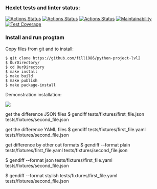 ### Hexlet tests and linter status:
[![Actions Status](https://github.com/fill1986/python-project-lvl2/workflows/hexlet-check/badge.svg)](https://github.com/fill1986/python-project-lvl2/actions)
[![Actions Status](https://github.com/fill1986/python-project-lvl2/workflows/linter-check/badge.svg)](https://github.com/fill1986/python-project-lvl2/actions/workflows/linter-check.yaml)
[![Actions Status](https://github.com/fill1986/python-project-lvl2/workflows/pytests/badge.svg)](https://github.com/fill1986/python-project-lvl2/actions/workflows/pytests.yaml)
[![Maintainability](https://api.codeclimate.com/v1/badges/08f54ac62860935c041f/maintainability)](https://codeclimate.com/github/fill1986/python-project-lvl2/maintainability)
[![Test Coverage](https://api.codeclimate.com/v1/badges/08f54ac62860935c041f/test_coverage)](https://codeclimate.com/github/fill1986/python-project-lvl2/test_coverage)


### Install and run progtam
Copy files from git and to install:
```
$ git clone https://github.com/fill1986/python-project-lvl2 
$ OurDirectory/
$ cd OurDirectory
$ make install
$ make build
$ make publish
$ make package-install
```

Demonstration installation:

<a href="https://asciinema.org/a/CeCZyqLoh54n71a48HhcCjKrV" target="_blank"><img src="https://asciinema.org/a/CeCZyqLoh54n71a48HhcCjKrV.svg" /></a>


get the difference JSON files
$ gendiff tests/fixtures/first_file.json tests/fixtures/second_file.json

get the difference YAML files
$ gendiff tests/fixtures/first_file.yaml tests/fixtures/second_file.json

get difference by other out formats
$ gendiff --format plain tests/fixtures/first_file.yaml tests/fixtures/second_file.json

$ gendiff --format json tests/fixtures/first_file.yaml tests/fixtures/second_file.json

$ gendiff --format stylish tests/fixtures/first_file.yaml tests/fixtures/second_file.json
